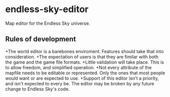 # endless-sky-editor
Map editor for the Endless Sky universe.

## Rules of development

+The world editor is a barebones enviroment. Features should take that into consideration. 
+The expectation of users is that they are fimilar with both the game and the game file formats.
+Little validation will take place. This is to allow freedom, and simplified operation.
+Not every attribute of the mapfile needs to be editable or represented. Only the ones that most people would want or are expected to use.
+Support of this editor isn't a priority, and isn't expected to every be. The editor may be broken by any future change to Endless Sky's code. 
